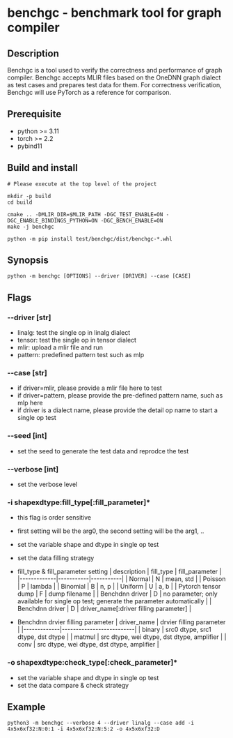 # benchgc - benchmark tool for graph compiler

## Description

Benchgc is a tool used to verify the correctness and performance of graph compiler. Benchgc accepts MLIR files based on the OneDNN graph dialect as test cases and prepares test data for them. For correctness verification, Benchgc will use PyTorch as a reference for comparison.

## Prerequisite
* python >= 3.11
* torch >= 2.2
* pybind11

## Build and install
```
# Please execute at the top level of the project

mkdir -p build
cd build

cmake .. -DMLIR_DIR=$MLIR_PATH -DGC_TEST_ENABLE=ON -DGC_ENABLE_BINDINGS_PYTHON=ON -DGC_BENCH_ENABLE=ON
make -j benchgc

python -m pip install test/benchgc/dist/benchgc-*.whl

```

## Synopsis
```
python -m benchgc [OPTIONS] --driver [DRIVER] --case [CASE]
```
## Flags
###  --driver [str]
* linalg: test the single op in linalg dialect
* tensor: test the single op in tensor dialect
* mlir: upload a mlir file and run
* pattern: predefined pattern test such as mlp

### --case [str]
* if driver=mlir, please provide a mlir file here to test
* if driver=pattern, please provide the pre-defined pattern name, such as mlp here
* if driver is a dialect name, please provide the detail op name to start a single op test

### --seed [int]
* set the seed to generate the test data and reprodce the test

### --verbose [int]
* set the verbose level

### -i shapexdtype:fill_type[:fill_parameter]*
* this flag is order sensitive
* first setting will be the arg0, the second setting will be the arg1, ..
* set the variable shape and dtype in single op test
* set the data filling strategy


* fill_type & fill_parameter setting
    | description | fill_type | fill_parameter |
    |-------------|-----------|-----------|
    | Normal | N | mean, std |
    | Poisson | P | lambda |
    | Binomial | B | n, p |
    | Uniform | U | a, b |
    | Pytorch tensor dump | F | dump filename |
    | Benchdnn driver | D | no parameter; only available for single op test; generate the parameter automatically |
    | Benchdnn driver | D | driver_name[:driver filling parameter] |

* Benchdnn drvier filling parameter
    | driver_name | drvier filling parameter |
    |-------------|--------------------------|
    | binary | src0 dtype, src1 dtype, dst dtype |
    | matmul | src dtype, wei dtype, dst dtype, amplifier |
    | conv | src dtype, wei dtype, dst dtype, amplifier |

### -o shapexdtype:check_type[:check_parameter]*
* set the variable shape and dtype in single op test
* set the data compare & check strategy

## Example
```
python3 -m benchgc --verbose 4 --driver linalg --case add -i 4x5x6xf32:N:0:1 -i 4x5x6xf32:N:5:2 -o 4x5x6xf32:D
```